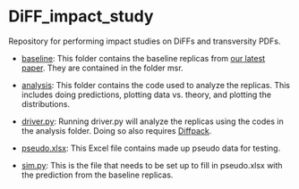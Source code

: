 # DiFF_impact_study

Repository for performing impact studies on DiFFs and transversity PDFs.

* <ins>baseline</ins>: This folder contains the baseline replicas from [our latest paper][paper].  They are contained in the folder msr.

* <ins>analysis</ins>: This folder contains the code used to analyze the replicas.  This includes doing predictions, plotting data vs. theory, and plotting the distributions.

* <ins>driver.py</ins>: Running driver.py <wdir> will analyze the replicas using the codes in the analysis folder.  Doing so also requires [Diffpack][Diffpack].

* <ins>pseudo.xlsx</ins>: This Excel file contains made up pseudo data for testing.

* <ins>sim.py</ins>: This is the file that needs to be set up to fill in pseudo.xlsx with the prediction from the baseline replicas.

[paper]: https://arxiv.org/abs/2306.12998

[Diffpack]: https://github.com/QCDHUB/Diffpack/tree/version1
